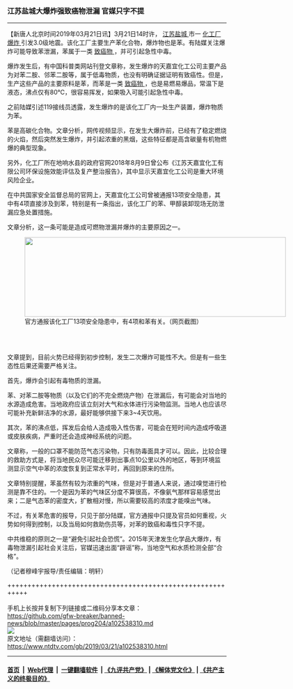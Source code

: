 ### 江苏盐城大爆炸强致癌物泄漏 官媒只字不提
------------------------

<div class="post_content" itemprop="articleBody">
 <p>
  【新唐人北京时间2019年03月21日讯】3月21日14时许，
  <a href="https://www.ntdtv.com/gb/江苏盐城.htm">
   江苏盐城
  </a>
  市一
  <a href="https://www.ntdtv.com/gb/化工厂爆炸.htm">
   化工厂爆炸
  </a>
  引发3.0级地震。该化工厂主要生产苯化合物，爆炸物也是苯。有陆媒关注爆炸可能导致苯泄漏，苯属于一类
  <a href="https://www.ntdtv.com/gb/致癌物.htm">
   致癌物
  </a>
  ，并可引起急性中毒。
 </p>
 <p>
  爆炸发生后，有中国科普类网站刊登文章称，发生爆炸的天嘉宜化工公司主要产品为对苯二胺、邻苯二胺等，属于低毒物质，也没有明确证据证明有致癌性。但是，生产这些产品的主要原料是苯，而苯是一类
  <a href="https://www.ntdtv.com/gb/致癌物.htm">
   致癌物
  </a>
  ，也是易燃易爆品，常温下是液态，沸点仅有80℃，很容易挥发，如果吸入可能引起急性中毒。
 </p>
 <p>
  之前陆媒引述119接线员透露，发生爆炸的是该化工厂内一处生产装置，爆炸物质为苯。
 </p>
 <p>
  苯是高碳化合物。文章分析，网传视频显示，在发生大爆炸前，已经有了稳定燃烧的火焰，然后突然发生爆炸，并引起浓重的黑烟，这些特征都是高含碳量有机物燃爆的典型现象。
 </p>
 <p>
  另外，化工厂所在地响水县的政府官网2018年8月9日曾公布《江苏天嘉宜化工有限公司环保设施效能评估及复产整治报告》，其中显示天嘉宜化工公司是重大环境风险企业。
 </p>
 <p>
  在中共国家安全监督总局的官网上，天嘉宜化工公司曾被通报13项安全隐患，其中有4项直接涉及到苯，特别是有一条指出，该化工厂的苯、甲醇装卸现场无防泄漏应急处置措施。
 </p>
 <p>
  文章分析，这一条可能是造成可燃物泄漏并爆炸的主要原因之一。
 </p>
 <figure class="wp-caption aligncenter" id="attachment_102538321" style="width: 600px">
  <img alt="" class="size-medium wp-image-102538321" height="183" src="https://www.ntdtv.com/assets/uploads/2019/03/07cf988eb740496f8856f813969ce3c5-600x183.jpeg" width="600">
   <br/><figcaption class="wp-caption-text">
    官方通报该化工厂13项安全隐患中，有4项和苯有关。（网页截图）
   </figcaption><br/>
  </img>
 </figure><br/>
 <p>
  文章提到，目前火势已经得到初步控制，发生二次爆炸可能性不大。但是有一些生态性后果还需要严格关注。
 </p>
 <p>
  首先，爆炸会引起有毒物质的泄漏。
 </p>
 <p>
  苯、对苯二胺等物质（以及它们的不完全燃烧产物）在泄漏后，有可能会对当地的水源造成危害。当地政府应该立刻对大气和水体进行污染物监测。当地人也应该尽可能补充新鲜洁净的水源，最好能够供接下来3~4天饮用。
 </p>
 <p>
  其次，苯的沸点低，挥发后会给人造成吸入性伤害，可能会在短时间内造成呼吸道或皮肤疾病，严重时还会造成神经系统的问题。
 </p>
 <p>
  文章称，一般的口罩不能防范气态污染物，只有防毒面具才可以。因此，比较合理的救助方式是，将当地民众尽可能迁移到出事点10公里以外的地区，等到环境监测显示空气中苯的浓度恢复到正常水平时，再回到原来的住所。
 </p>
 <p>
  文章特别提醒，苯虽然有较为浓重的气味，但是对于普通人来说，通过嗅觉进行检测是靠不住的。一个是因为苯的气味区分度不算很高，不像氨气那样容易感觉出来；二是气态苯的密度大，扩散相对慢，所以需要较高的浓度才能嗅出气味。
 </p>
 <p>
  不过，有关苯危害的报导，只见于部分陆媒，官方通报中只提及官员如何重视，火势如何得到控制，以及当局如何救助伤员等，对苯的致癌和毒性只字不提。
 </p>
 <p>
  中共维稳的原则之一是“避免引起社会恐慌”。2015年天津发生化学品大爆炸，有毒物泄漏引起社会关注后，官媒迅速出面“辟谣”称，当地空气和水质检测全部“合格”。
 </p>
 <p>
  （记者穆峰宇报导/责任编辑：明轩）
 </p>
 <div class="single_ad">
 </div>
</div>

+++++++++++++++++++++++++++++++++++++++++++++++++++++++++++<br/><br/>
手机上长按并复制下列链接或二维码分享本文章：<br/>
https://github.com/gfw-breaker/banned-news/blob/master/pages/prog204/a102538310.md <br/>
<a href='https://github.com/gfw-breaker/banned-news/blob/master/pages/prog204/a102538310.md'><img src='https://github.com/gfw-breaker/banned-news/blob/master/pages/prog204/a102538310.md.png'/></a> <br/>
原文地址（需翻墙访问）：https://www.ntdtv.com/gb/2019/03/21/a102538310.html


------------------------
#### [首页](https://github.com/gfw-breaker/banned-news/blob/master/README.md) &nbsp;|&nbsp; [Web代理](https://github.com/labour-camp/helloworld) &nbsp;|&nbsp; [一键翻墙软件](https://github.com/gfw-breaker/nogfw/blob/master/README.md) &nbsp;| [《九评共产党》](https://github.com/gfw-breaker/9ping.md/blob/master/README.md#九评之一评共产党是什么) | [《解体党文化》](https://github.com/gfw-breaker/jtdwh.md/blob/master/README.md) | [《共产主义的终极目的》](https://github.com/gfw-breaker/gczydzjmd.md/blob/master/README.md)


